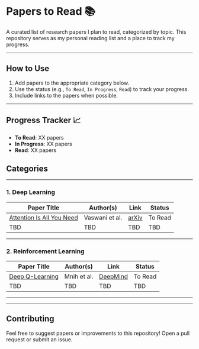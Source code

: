 # Papers to Read 📚

A curated list of research papers I plan to read, categorized by topic. This repository serves as my personal reading list and a place to track my progress.

---

## How to Use
1. Add papers to the appropriate category below.
2. Use the status (e.g., `To Read`, `In Progress`, `Read`) to track your progress.
3. Include links to the papers when possible.

---

## Progress Tracker 📈
- **To Read**: XX papers
- **In Progress**: XX papers
- **Read**: XX papers

## Categories

---

### 1. **Deep Learning**
| Paper Title | Author(s) | Link | Status |
|-------------|------------|------|--------|
| [Attention Is All You Need](https://arxiv.org/abs/1706.03762) | Vaswani et al. | [arXiv](https://arxiv.org/abs/1706.03762) | To Read |
| TBD | TBD | TBD | TBD |

---

### 2. **Reinforcement Learning**
| Paper Title | Author(s) | Link | Status |
|-------------|------------|------|--------|
| [Deep Q-Learning](https://deepmind.com/research/publications/playing-atari-deep-reinforcement-learning) | Mnih et al. | [DeepMind](https://deepmind.com/research/publications/playing-atari-deep-reinforcement-learning) | To Read |
| TBD | TBD | TBD | TBD |

---

---

## Contributing
Feel free to suggest papers or improvements to this repository! Open a pull request or submit an issue.


